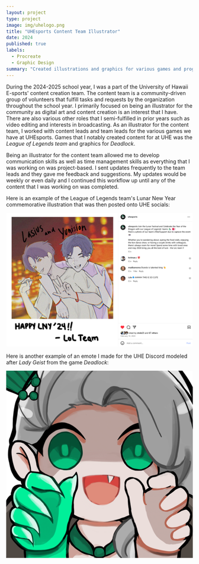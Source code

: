 ```yaml
---
layout: project
type: project
image: img/uhelogo.png
title: "UHEsports Content Team Illustrator"
date: 2024
published: true
labels:
  - Procreate
  - Graphic Design
summary: "Created illustrations and graphics for various games and programs within UHEsports."
---
```


During the 2024-2025 school year, I was a part of the University of Hawaii E-sports' content creation team. The content team is a community-driven group of volunteers that fulfill tasks and requests by the organization throughout the school year. I primarily focused on being an illustrator for the community as digital art and content creation is an interest that I have. There are also various other roles that I semi-fulfilled in prior years such as video editing and interests in broadcasting. As an illustrator for the content team, I worked with content leads and team leads for the various games we have at UHEsports. Games that I notably created content for at UHE was the *League of Legends team* and graphics for *Deadlock*.

Being an illustrator for the content team allowed me to develop communication skills as well as time management skills as everything that I was working on was project-based. I sent updates frequently to the team leads and they gave me feedback and suggestions. My updates would be weekly or even daily and I continued this workflow up until any of the content that I was working on was completed.

Here is an example of the League of Legends team's Lunar New Year commemorative illustration that was then posted onto UHE socials:

<img class="img-fluid" src="../img/uhelnyillustration.png">

Here is another example of an emote I made for the UHE Discord modeled after *Lady Geist* from the game *Deadlock*:

<img class="img-fluid" src="../img/ladygeist.png">
